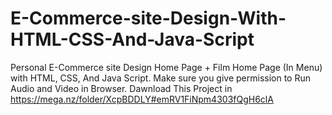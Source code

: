 # E-Commerce-site-Design-With-HTML-CSS-And-Java-Script
Personal E-Commerce site Design Home Page + Film Home Page (In Menu) with HTML, CSS, And Java Script. Make sure you give permission to Run Audio and Video in Browser.
Dawnload This Project in https://mega.nz/folder/XcpBDDLY#emRV1FiNpm4303fQgH6clA
